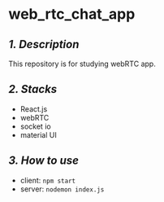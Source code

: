 # web_rtc_chat_app

## *1. Description*
This repository is for studying webRTC app.

## *2. Stacks*
- React.js
- webRTC
- socket io
- material UI

## *3. How to use*
- client: `npm start`
- server: `nodemon index.js`
